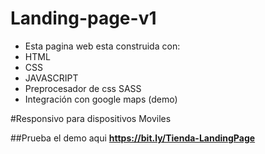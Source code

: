 # Landing-page-v1
* Esta pagina web esta construida con:
* HTML
* CSS
* JAVASCRIPT
* Preprocesador de css SASS
* Integración con google maps (demo)

#Responsivo para dispositivos Moviles

##Prueba el demo aqui
**https://bit.ly/Tienda-LandingPage**
